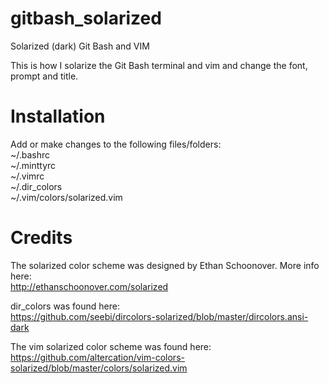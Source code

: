 # gitbash_solarized
Solarized (dark) Git Bash and VIM

This is how I solarize the Git Bash terminal and vim and change the font, prompt and title. 

# Installation
Add or make changes to the following files/folders:</br>
~/.bashrc</br>
~/.minttyrc</br>
~/.vimrc</br>
~/.dir_colors</br>
~/.vim/colors/solarized.vim</br>

# Credits
The solarized color scheme was designed by Ethan Schoonover. More info here:</br>
http://ethanschoonover.com/solarized</br>

dir_colors was found here:</br>
https://github.com/seebi/dircolors-solarized/blob/master/dircolors.ansi-dark</br>

The vim solarized color scheme was found here:</br>
https://github.com/altercation/vim-colors-solarized/blob/master/colors/solarized.vim</br>
